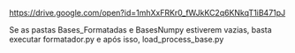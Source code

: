 https://drive.google.com/open?id=1mhXxFRKr0_fWJkKC2q6KNkqT1iB471pJ

Se as pastas Bases_Formatadas e BasesNumpy estiverem vazias, basta executar formatador.py e após isso, load_process_base.py

